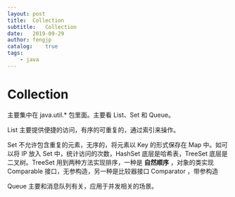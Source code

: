 ```yaml
---
layout: post
title:  Collection
subtitle:   Collection
date:   2019-09-29
author: fengjp
catalog:    true
tags:
    - java
---
```



#   Collection

主要集中在 java.util.* 包里面。主要看 List、Set 和 Queue。

List 主要提供便捷的访问，有序的可重复的，通过索引来操作。

 Set 不允许包含重复的元素，无序的，将元素以 Key 的形式保存在 Map 中。如可以将 IP 放入 Set 中，统计访问的次数，HashSet 底层是哈希表，TreeSet 底层是二叉树。TreeSet 用到两种方法实现排序，一种是 __自然顺序__ ，对象的类实现 Comparable 接口，无参构造，另一种是比较器接口 Comparator ，带参构造
 
  Queue 主要和消息队列有关，应用于并发相关的场景。